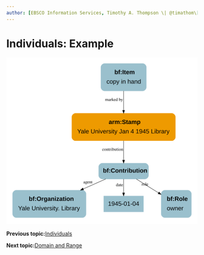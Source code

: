 ```yaml
---
author: [EBSCO Information Services, Timothy A. Thompson \| @timathom\[@indieweb.social\]]
---
```


# Individuals: Example

![Network diagram showing a BIBFRAME Item marked by a Stamp, with a Contribution by Yale University Library with a Role of owner and a date of 1945-01-04.](../../submaps/../img/ontology/individuals_example_with_arm.svg "Describing Individuals")

**Previous topic:**[Individuals](../../day_1/lesson_4/individuals.md)

**Next topic:**[Domain and Range](../../day_1/lesson_4/domain_and_range.md)

